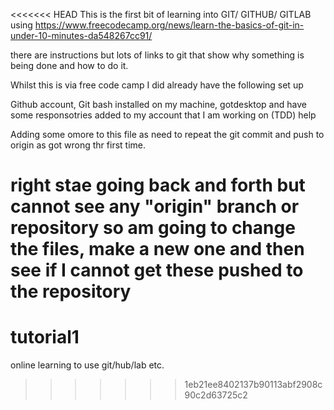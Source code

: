 <<<<<<< HEAD
This is the first bit of learning into GIT/ GITHUB/ GITLAB using 
https://www.freecodecamp.org/news/learn-the-basics-of-git-in-under-10-minutes-da548267cc91/

there are instructions but lots of links to git that show why something is being done and how to do it.

Whilst this is via free code camp I did already have the following set up

Github account, Git bash installed on my machine, gotdesktop and have some responsotries added to my account that I am working on (TDD) help

Adding some omore to this file as need to repeat the git commit and push to origin as got wrong thr first time.

right stae going back and forth but cannot see any "origin" branch or repository so am going to change the files, make a new one and then see if I cannot get these pushed to the repository
=======
# tutorial1
online learning to use git/hub/lab etc.
>>>>>>> 1eb21ee8402137b90113abf2908c90c2d63725c2
